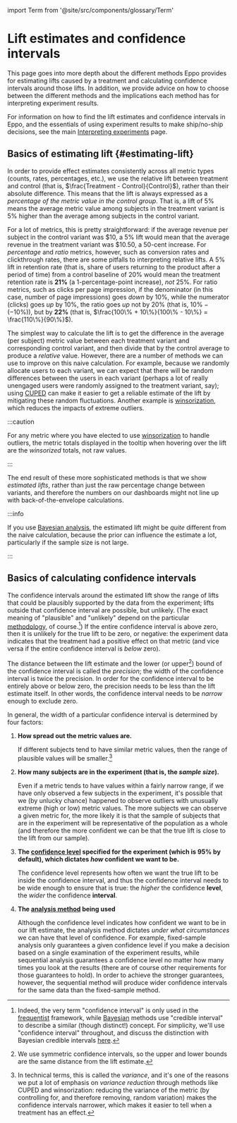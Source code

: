 import Term from '@site/src/components/glossary/Term'

# Lift estimates and confidence intervals

This page goes into more depth about the different methods Eppo provides for
estimating lifts caused by a treatment and calculating confidence intervals
around those lifts. In addition, we provide advice on how to choose between the
different methods and the implications each method has for interpreting
experiment results.

For information on how to find the lift estimates and
confidence intervals in Eppo, and the essentials of using experiment results to
make ship/no-ship decisions, see the main [Interpreting experiments](../index.md)
page.

## Basics of estimating lift {#estimating-lift}

In order to provide effect estimates consistently across all metric types
(counts, rates, percentages, etc.), we use the <Term def={true}>relative
lift</Term> between treatment and control (that is, $\frac{Treatment -
Control}{Control}$), rather than their absolute difference. This means that the
lift is always expressed as a *percentage of the metric value in the control
group*. That is, a lift of 5% means the average metric value among subjects in
the treatment variant is 5% higher than the average among subjects in the
control variant.

For a lot of metrics, this is pretty straightforward: if the average revenue per
subject in the control variant was \$10, a 5% lift would mean that the average
revenue in the treatment variant was \$10.50, a 50-cent increase. For
*percentage* and *ratio* metrics, however, such as conversion rates and
clickthrough rates, there are some pitfalls to interpreting relative lifts. A 5%
lift in retention rate (that is, share of users returning to the product after a
period of time) from a control baseline of 20% would mean the treatment
retention rate is **21%** (a 1-percentage-point increase), *not* 25%. For ratio
metrics, such as clicks per page impression, if the denominator (in this case,
number of page impressions) goes *down* by 10%, while the numerator (clicks) goes
*up* by 10%, the ratio goes *up* not by 20% (that is, $10\% - (-10\%)$), but by **22%**
(that is, $\frac{100\% + 10\%}{100\% - 10\%} = \frac{110\%}{90\%}$).

The simplest way to calculate the lift is to get the difference in the average
(per subject) metric value between each treatment variant and corresponding
control variant, and then divide that by the control average to produce a
*relative* value. However, there are a number of methods we can use to improve
on this naive calculation. For example, because we randomly allocate users to
each variant, we can expect that there will be random differences between the users
in each variant (perhaps a lot of really unengaged users were randomly assigned
to the treatment variant, say); using [CUPED](./cuped.md) can make it easier to
get a reliable estimate of the lift by mitigating these random fluctuations.
Another example is [<Term>winsorization</Term>](https://en.wikipedia.org/wiki/Winsorizing),
which reduces the impacts of extreme outliers.

:::caution

For any metric where you have elected to use
[<Term>winsorization</Term>](../../building-experiments/metrics/creating-metrics.md)
to handle outliers, the metric totals displayed in the tooltip when hovering
over the lift are the *winsorized* totals, not raw values.

:::

The end result of these more sophisticated methods is that we show
*estimated lifts*, rather than just the raw percentage change between
variants, and therefore the numbers on our dashboards might not line up with
back-of-the-envelope calculations.

:::info

If you use [Bayesian analysis](./analysis-methods.md#bayesian-analysis), the estimated lift might be
*quite* different from the naive calculation, because the prior can influence
the estimate a lot, particularly if the sample size is not large.

:::


## Basics of calculating confidence intervals

The confidence intervals around the estimated lift show the range of lifts that
could be plausibly supported by the data from the experiment; lifts outside that
confidence interval are possible, but unlikely. (The exact meaning of
"plausible" and "unlikely" depend on the particular
[methodology](./analysis-methods.md), of course.[^ci-defn]) If the entire confidence
interval is above zero, then it is unlikely for the true lift to be zero, or
negative: the experiment data indicates that the treatment had a positive effect
on that metric (and vice versa if the entire confidence interval is *below*
zero).

The distance between the lift estimate and the lower (or upper[^symmetric]) bound of the
confidence interval is called the *precision*; the width of the confidence
interval is twice the precision.  In order for the confidence interval to be
entirely above or below zero, the precision needs to be less than the lift
estimate itself. In other words, the confidence interval needs to be *narrow*
enough to exclude zero.

In general, the width of a particular confidence interval is determined by four
factors:

1. **How spread out the metric values are.** 
  
   If different subjects tend to have similar metric values, then the range of
   plausible values will be smaller.[^varreduc]

2. **How many subjects are in the experiment (that is, the *sample size*).**
   
   Even if a metric tends to have values within a fairly narrow range, if we
   have only observed a few subjects in the experiment, it's possible that we
   (by unlucky chance) happened to observe outliers with unusually extreme (high
   or low) metric values. The more subjects we can observe a given metric for,
   the more likely it is that the sample of subjects that are in the experiment
   will be representative of the population as a whole (and therefore the more
   confident we can be that the true lift is close to the lift from our sample).

3. **The [<Term>confidence level</Term>](../../planning-experiments/analysis-plans.md#confidence-level) specified for the experiment (which is 95% by default), which dictates *how* confident we want to be.**

   The <Term>confidence level</Term> represents how often we want the true lift to be inside
   the <Term>confidence interval</Term>, and thus the confidence interval needs to be wide
   enough to ensure that is true: the *higher* the confidence **level**, the *wider*
   the confidence **interval**.

4. **The [<Term>analysis method</Term>](./analysis-methods.md) being used**
   
   Although the confidence level indicates how confident we want to be in our
   lift estimate, the analysis method dictates *under what circumstances* we can
   have that level of confidence. For example, fixed-sample analysis only
   guarantees a given confidence level if you make a decision based on a single
   examination of the experiment results, while sequential analysis guarantees a
   confidence level no matter how many times you look at the results (there are
   of course other requirements for those guarantees to hold). In order
   to achieve the stronger guarantees, however, the sequential method will produce
   wider confidence intervals for the same data than the fixed-sample method.

[^ci-defn]: Indeed, the very term "confidence interval" is only used in the
    [frequentist](https://en.wikipedia.org/wiki/Frequentist_inference)
    framework, while 
    [Bayesian](https://en.wikipedia.org/wiki/Bayesian_inference) methods
    use "credible interval" to describe a similar (though distinct!) concept.
    For simplicity, we'll use "confidence interval" throughout, and discuss the
    distinction with Bayesian credible intervals [here](./analysis-methods.md#bayesian-analysis).
[^symmetric]: We use symmetric confidence intervals, so the upper and lower bounds are
    the same distance from the lift estimate.
[^varreduc]: In technical terms, this is called the *variance*, and it's one of the
    reasons we put a lot of emphasis on *variance reduction* through methods
    like CUPED and winsorization: reducing the variance of the metric (by
    controlling for, and therefore removing, random variation) makes the
    confidence intervals narrower, which makes it easier to tell when a
    treatment has an effect.